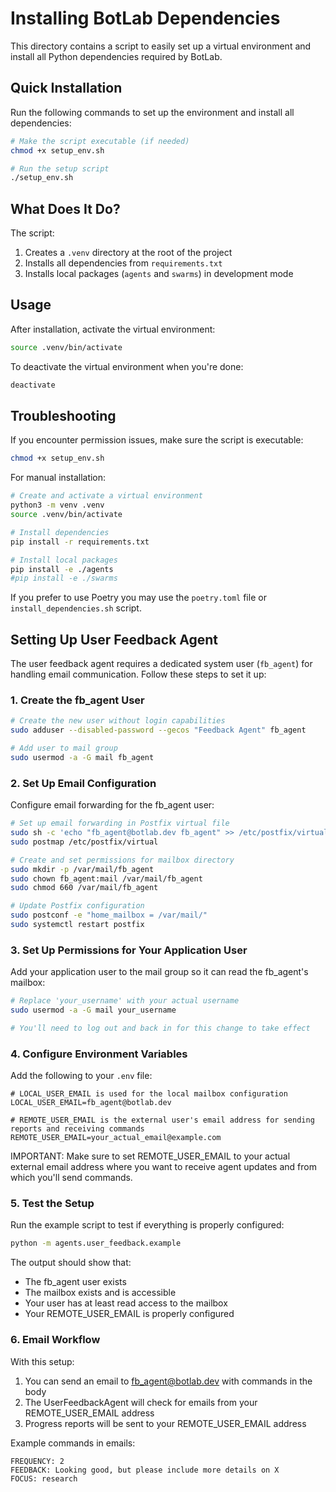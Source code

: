 # Installing BotLab Dependencies

This directory contains a script to easily set up a virtual environment and install all Python dependencies required by BotLab.

## Quick Installation

Run the following commands to set up the environment and install all dependencies:

```bash
# Make the script executable (if needed)
chmod +x setup_env.sh

# Run the setup script
./setup_env.sh
```

## What Does It Do?

The script:
1. Creates a `.venv` directory at the root of the project
2. Installs all dependencies from `requirements.txt`
3. Installs local packages (`agents` and `swarms`) in development mode

## Usage

After installation, activate the virtual environment:

```bash
source .venv/bin/activate
```

To deactivate the virtual environment when you're done:

```bash
deactivate
```

## Troubleshooting

If you encounter permission issues, make sure the script is executable:

```bash
chmod +x setup_env.sh
```

For manual installation:

```bash
# Create and activate a virtual environment
python3 -m venv .venv
source .venv/bin/activate

# Install dependencies
pip install -r requirements.txt

# Install local packages
pip install -e ./agents
#pip install -e ./swarms
``` 

If you prefer to use Poetry you may use the `poetry.toml` file or `install_dependencies.sh` script.

## Setting Up User Feedback Agent

The user feedback agent requires a dedicated system user (`fb_agent`) for handling email communication. Follow these steps to set it up:

### 1. Create the fb_agent User

```bash
# Create the new user without login capabilities
sudo adduser --disabled-password --gecos "Feedback Agent" fb_agent

# Add user to mail group
sudo usermod -a -G mail fb_agent
```

### 2. Set Up Email Configuration

Configure email forwarding for the fb_agent user:

```bash
# Set up email forwarding in Postfix virtual file
sudo sh -c 'echo "fb_agent@botlab.dev fb_agent" >> /etc/postfix/virtual'
sudo postmap /etc/postfix/virtual

# Create and set permissions for mailbox directory
sudo mkdir -p /var/mail/fb_agent
sudo chown fb_agent:mail /var/mail/fb_agent
sudo chmod 660 /var/mail/fb_agent

# Update Postfix configuration
sudo postconf -e "home_mailbox = /var/mail/"
sudo systemctl restart postfix
```

### 3. Set Up Permissions for Your Application User

Add your application user to the mail group so it can read the fb_agent's mailbox:

```bash
# Replace 'your_username' with your actual username
sudo usermod -a -G mail your_username

# You'll need to log out and back in for this change to take effect
```

### 4. Configure Environment Variables

Add the following to your `.env` file:

```
# LOCAL_USER_EMAIL is used for the local mailbox configuration
LOCAL_USER_EMAIL=fb_agent@botlab.dev

# REMOTE_USER_EMAIL is the external user's email address for sending reports and receiving commands
REMOTE_USER_EMAIL=your_actual_email@example.com
```

IMPORTANT: Make sure to set REMOTE_USER_EMAIL to your actual external email address where you want to receive agent updates and from which you'll send commands.

### 5. Test the Setup

Run the example script to test if everything is properly configured:

```bash
python -m agents.user_feedback.example
```

The output should show that:
- The fb_agent user exists
- The mailbox exists and is accessible
- Your user has at least read access to the mailbox
- Your REMOTE_USER_EMAIL is properly configured

### 6. Email Workflow

With this setup:
1. You can send an email to fb_agent@botlab.dev with commands in the body
2. The UserFeedbackAgent will check for emails from your REMOTE_USER_EMAIL address
3. Progress reports will be sent to your REMOTE_USER_EMAIL address

Example commands in emails:
```
FREQUENCY: 2
FEEDBACK: Looking good, but please include more details on X
FOCUS: research
```
